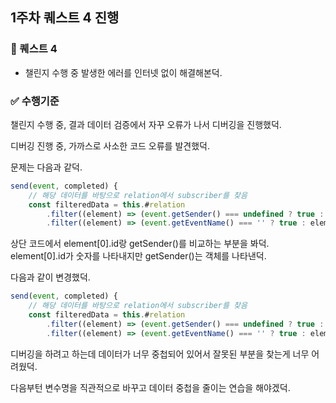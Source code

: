 ## 1주차 퀘스트 4 진행

### 🐥 퀘스트 4

- 챌린지 수행 중 발생한 에러를 인터넷 없이 해결해본덕.

### ✅ 수행기준

챌린지 수행 중, 결과 데이터 검증에서 자꾸 오류가 나서 디버깅을 진행했덕.

디버깅 진행 중, 가까스로 사소한 코드 오류를 발견했덕.

문제는 다음과 같덕.

```javascript
send(event, completed) {
    // 해당 데이터를 바탕으로 relation에서 subscriber를 찾음
    const filteredData = this.#relation
        .filter((element) => (event.getSender() === undefined ? true : element[0].id === event.getSender()))
        .filter((element) => (event.getEventName() === '' ? true : element[1] === event.getEventName()));
```

상단 코드에서 element[0].id랑 getSender()를 비교하는 부분을 봐덕. element[0].id가 숫자를 나타내지만 getSender()는 객체를 나타낸덕.

다음과 같이 변경했덕.

```javascript
send(event, completed) {
    // 해당 데이터를 바탕으로 relation에서 subscriber를 찾음
    const filteredData = this.#relation
        .filter((element) => (event.getSender() === undefined ? true : element[0].id === event.getSenderId()))
        .filter((element) => (event.getEventName() === '' ? true : element[1] === event.getEventName()));
```

디버깅을 하려고 하는데 데이터가 너무 중첩되어 있어서 잘못된 부분을 찾는게 너무 어려웠덕.

다음부턴 변수명을 직관적으로 바꾸고 데이터 중첩을 줄이는 연습을 해야겠덕.
